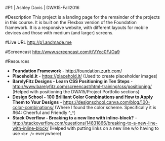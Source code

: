 #P1 | Ashley Davis | DWA15-Fall2016

#Description
This project is a landing page for the remainder of the projects in this course. It is built on the Flexbox version of the Foundation framework. It is a responsive website, with different layouts for mobile devices and those with medium (and larger) screens.

#Live URL
<http://p1.andmade.me>

#Screencast
<http://www.screencast.com/t/VYcc0FJOa9>

#Resources
+ **Foundation Framework** - <http://foundation.zurb.com/>
+ **Placehold.it** - <https://placehold.it/> (Used to create placeholder images)
+ **BarelyFitz Designs - Learn CSS Positioning in Ten Steps** - <http://www.barelyfitz.com/screencast/html-training/css/positioning/> (Helped with positioning the DWA15/Project Portfolio sections)
+ **Design School - 100 Brilliant Color Combinations and How to Apply Them to Your Designs** - <https://designschool.canva.com/blog/100-color-combinations/> (Where I found the color scheme. Specifically it is #64: Cheerful and Friendly ^_^)
+ **Stack Overflow - Breaking to a new line with inline-block?** - <http://stackoverflow.com/questions/14831866/breaking-to-a-new-line-with-inline-block/> (Helped with putting links on a new line w/o having to use `<br />` everywhere)